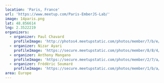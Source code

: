 ```yaml
---
location: 'Paris, France'
url: 'https://www.meetup.com/Paris-EmberJS-Lab/'
image: 14paris.png
lat: 48.856614
lng: 2.3522219
organizers:
  - organizer: Paul Chavard
    profileImage: 'http://photos4.meetupstatic.com/photos/member/7/b/e/a/thumb_32311722.jpeg'
  - organizer: Nizar Ayari
    profileImage: 'https://secure.meetupstatic.com/photos/member/8/8/4/8/highres_266254888.jpeg'
  - organizer: Anthony Mangano
    profileImage: 'https://secure.meetupstatic.com/photos/member/2/7/a/a/highres_271090154.jpeg'
  - organizer: Frédéric Soumaré
    profileImage: 'https://secure.meetupstatic.com/photos/member/1/b/a/0/highres_131707072.jpeg'
area: Europe
---
```

